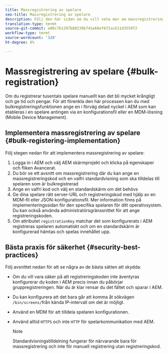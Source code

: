 ```yaml
---
title: Massregistrering av spelare
seo-title: Massregistrering av spelare
description: Följ den här sidan om du vill veta mer om massregistrering av spelare med AMS/On-Prem Screens.
translation-type: tm+mt
source-git-commit: a00c761297b80239b741e68ef6f2ac611d3559f2
workflow-type: tm+mt
source-wordcount: '328'
ht-degree: 0%

---
```



# Massregistrering av spelare {#bulk-registration}

Om du registrerar tusentals spelare manuellt kan det bli mycket krångligt och ge tid och pengar. För att förenkla den här processen kan du med bulkregistreringsfunktionen ange en i förväg delad nyckel i AEM som kan etableras i en spelare antingen via en konfigurationsfil eller en MDM-lösning (Mobile Device Management).

## Implementera massregistrering av spelare {#bulk-registering-implementation}

Följ stegen nedan för att implementera massregistrering av spelare:

1. Logga in i AEM och välj AEM skärmprojekt och klicka på egenskaper och fliken Avancerat.
1. Du bör se ett avsnitt om massregistrering där du kan ange en massregistreringskod och en valfri standardvisning som ska tilldelas till spelaren som är bulkregistrerad
1. Ange en valfri kod och välj en standardskärm om det behövs
1. Ge dina spelare rätt server-URL och registreringskod med hjälp av en MDM-fil eller JSON-konfigurationsfil. Mer information finns på implementeringssidan för den specifika spelaren för ditt operativsystem. Du kan också använda administratörsgränssnittet för att ange registreringskoden.
1. Om attributet `registrationKey` matchar det som konfigurerats i AEM registreras spelaren automatiskt och om en standardskärm är konfigurerad hämtas och spelas innehållet upp.

## Bästa praxis för säkerhet {#security-best-practices}

Följ avsnittet nedan för att se några av de bästa sätten att skydda:

* Om du vill vara säker på att registreringskoden inte äventyras konfigurerar du koden i AEM precis innan du påbörjar gruppregistreringen. När du är klar rensar du det fältet och sparar i AEM.

* Du kan konfigurera att det bara går att komma åt sökvägen `/bin/screens/`från kända IP-intervall om det är möjligt.

* Använd en MDM för att tilldela spelaren konfigurationen.

* Använd alltid `HTTPS` och inte `HTTP` för spelarkommunikation med AEM.

   >[!NOTE]
   >Standardvisningstilldelning fungerar för närvarande bara för massregistrering och inte för manuell registrering utan registreringskod.